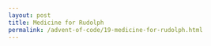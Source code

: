 ```yaml
---
layout: post
title: Medicine for Rudolph
permalink: /advent-of-code/19-medicine-for-rudolph.html
---
```

